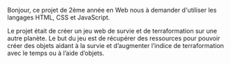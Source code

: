 Bonjour, ce projet de 2ème année en Web nous à demander d'utiliser les langages HTML, CSS et JavaScript.

Le projet était de créer un jeu web de survie et de terraformation sur une autre planète.
Le but du jeu est de récupérer des ressources pour pouvoir créer des objets aidant à la survie et d’augmenter l’indice de terraformation avec le temps ou à l’aide d’objets.
